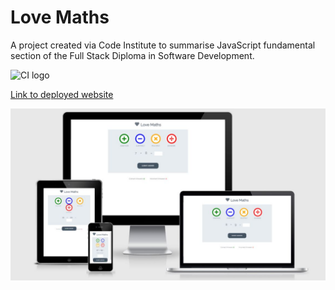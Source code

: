 # Love Maths

A project created via Code Institute to summarise JavaScript fundamental section of the Full Stack Diploma in Software Development.

![CI logo](https://codeinstitute.s3.amazonaws.com/fullstack/ci_logo_small.png)

[Link to deployed website](https://aleksandracodes.github.io/love-maths)

![Mockup image](assets/images/love-maths-am-i-responsive-mockup.JPG)
